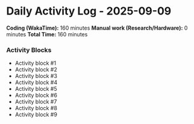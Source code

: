 # Daily Activity Log - 2025-09-09

**Coding (WakaTime):** 160 minutes
**Manual work (Research/Hardware):** 0 minutes
**Total Time:** 160 minutes

### Activity Blocks
- Activity block #1
- Activity block #2
- Activity block #3
- Activity block #4
- Activity block #5
- Activity block #6
- Activity block #7
- Activity block #8
- Activity block #9
